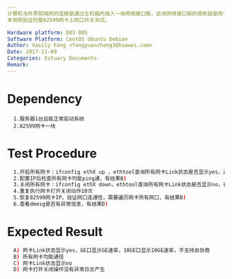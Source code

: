 ```yaml
---
计算机与外界局域网的连接是通过主机箱内插入一块网络接口板，这块网络接口板的简称就是网卡，我们主要验证的是PCIe 82599网卡在我们服务器上的性能。
本用例验证的是82599网卡上网口开关测试。

Hardware platform: D03 D05  
Software Platform: CentOS Ubuntu Debian 
Author: Vasily Fang <fangyuanzheng3@huawei.com>  
Date: 2017-11-09
Categories: Estuary Documents  
Remark:
---
```


# Dependency
```
  1.服务器1台且能正常启动系统
  2.82599网卡一块
```

# Test Procedure
```bash
  1.开启所有网卡：ifconfig ethX up ，ethtool查询所有网卡Link状态是否显示yes，速率协商和带宽是否正确，有结果A)
  2.配置IP后检查所有网卡均能ping通，有结果B)
  3.关闭所有网卡：ifconfig ethX down，ethtool查询所有网卡Link状态是否显示no，有结果C)
  4.重复执行网卡打开关闭动作10次
  5.恢复82599网卡IP，验证网口连通性，需要遍历网卡所有网口，有结果B)
  6.查看dmesg是否有异常信息，有结果D)
```

# Expected Result
```bash
  A) 网卡Link状态显示yes，GE口显示GE速率，10GE口显示10GE速率，不支持自协商
  B) 所有网卡均能通信
  C) 网卡Link状态显示no
  D) 网卡打开关闭操作没有异常日志产生
```
